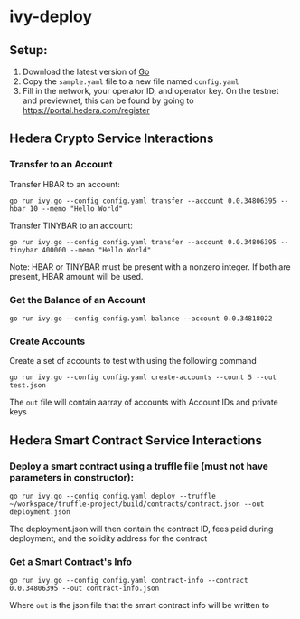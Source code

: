 # ivy-deploy

## Setup:
1. Download the latest version of [Go](https://go.dev/)
2. Copy the `sample.yaml` file to a new file named `config.yaml`
3. Fill in the network, your operator ID, and operator key. On the testnet and previewnet, this can be found by going to https://portal.hedera.com/register

## Hedera Crypto Service Interactions
### Transfer to an Account

Transfer HBAR to an account:
```
go run ivy.go --config config.yaml transfer --account 0.0.34806395 --hbar 10 --memo "Hello World"
```

Transfer TINYBAR to an account:
```
go run ivy.go --config config.yaml transfer --account 0.0.34806395 --tinybar 400000 --memo "Hello World"
```

Note: HBAR or TINYBAR must be present with a nonzero integer. If both are present, HBAR amount will be used.

### Get the Balance of an Account
```
go run ivy.go --config config.yaml balance --account 0.0.34818022
```

### Create Accounts
Create a set of accounts to test with using the following command
```
go run ivy.go --config config.yaml create-accounts --count 5 --out test.json
```

The `out` file will contain aarray of accounts with Account IDs and private keys

## Hedera Smart Contract Service Interactions
### Deploy a smart contract using a truffle file (must not have parameters in constructor):
```
go run ivy.go --config config.yaml deploy --truffle ~/workspace/truffle-project/build/contracts/contract.json --out deployment.json
```
The deployment.json will then contain the contract ID, fees paid during deployment, and the solidity address for the contract

### Get a Smart Contract's Info
```
go run ivy.go --config config.yaml contract-info --contract 0.0.34806395 --out contract-info.json
````

Where `out` is the json file that the smart contract info will be written to

